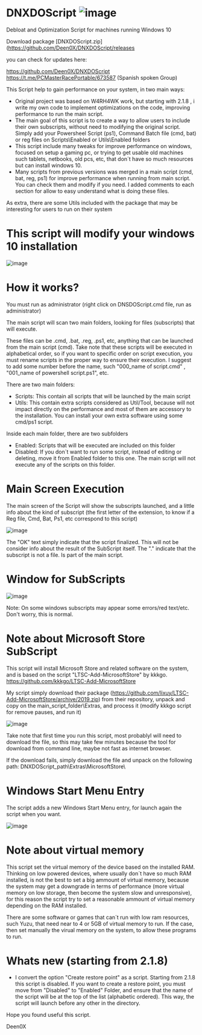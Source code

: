# DNXDOScript ![image](https://user-images.githubusercontent.com/3720302/138952395-1b97a5be-0f24-4228-be5e-b8d8b80d37a7.png)

Debloat and Optimization Script for machines running Windows 10

Download package
[DNXDOScript.zip](https://github.com/Deen0X/DNXDOScript/releases

you can check for updates here:

https://github.com/Deen0X/DNXDOScript
https://t.me/PCMasterRacePortable/673587    (Spanish spoken Group)

This Script help to gain performance on your system, in two main ways:
- Original project was based on W4RH4WK work, but starting with 2.1.8 , i write my own code to implement optimizations on the code, improving performance to run the main script.
- The main goal of this script is to create a way to allow users to include their own subscripts, without need to modifying the original script. Simply add your Powersheel Script (ps1), Command Batch file (cmd, bat) or reg files on Scripts\Enabled or Utils\Enabled folders
- This script include many tweaks for improve performance on windows, focused on setup a gaming pc, or trying to get usable old machines such tablets, netbooks, old pcs, etc, that don´t have so much resources but can install windows 10.
- Many scripts from previous versions was merged in a main script (cmd, bat, reg, ps1) for improve performance when running from main script. You can check them and modify if you need. I added comments to each section for allow to easy understand what is doing these files.

As extra, there are some Utils included with the package that may be interesting for users to run on their system

# This script will modify your windows 10 installation

![image](https://user-images.githubusercontent.com/3720302/138956331-15ae85fe-4dcc-421d-8e2d-dbe241e0f224.png)


# How it works?

You must run as administrator (right click on DNSDOScript.cmd file, run as administrator)

The main script will scan two main folders,  looking for files (subscripts) that will execute.

These files can be .cmd, .bat, .reg, .ps1, etc, anything that can be launched from the main script (cmd). Take note that these scripts will be executed in alphabetical order, so if you want to specific order on script execution, you must rename scripts in the proper way to ensure their execution. I suggest to add some number before the name, such "000_name of script.cmd" , "001_name of powershell script.ps1", etc.

There are two main folders:
- Scripts: This contain all scripts that will be launched by the main script
- Utils: This contain extra scripts considered as Util/Tool, because will not impact directly on the performance and most of them are accessory to the installation. You can install your own extra software using some cmd/ps1 script.

Inside each main folder, there are two subfolders
- Enabled: Scripts that will be executed are included on this folder
- Disabled: If you don´t want to run some script, instead of editing or deleting, move it from Enabled folder to this one. The main script will not execute any of the scripts on this folder.

# Main Screen Execution

The main screen of the Script will show the subscripts launched, and a little info about the kind of subscript (the first letter of the extension, to know if a Reg file, Cmd, Bat, Ps1, etc correspond to this script)

![image](https://user-images.githubusercontent.com/3720302/138957308-d7f77f5d-b6b5-4ed6-be6d-03c4eda83144.png)

The "OK" text simply indicate that the script finalized. This will not be consider info about the result of the SubScript itself.
The "." indicate that the subscript is not a file. Is part of the main script.

# Window for SubScripts

![image](https://user-images.githubusercontent.com/3720302/138958783-18310202-6516-4f98-9f8d-04f97e2942de.png)

Note: On some windows subscripts may appear some errors/red text/etc. Don't worry, this is normal.

# Note about Microsoft Store SubScript

This script will install Microsoft Store and related software on the system, and is based on the
script "LTSC-Add-MicrosoftStore" by kkkgo.
https://github.com/kkkgo/LTSC-Add-MicrosoftStore

My script simply download their package (https://github.com/lixuy/LTSC-Add-MicrosoftStore/archive/2019.zip) from
their repository, unpack and copy on the main_script_folder\Extras, and process it (modify kkkgo script for remove pauses, and run it)

![image](https://user-images.githubusercontent.com/3720302/138957688-73f09a62-19f7-4852-8ea4-67346fb3bfbb.png)

Take note that first time you run this script, most probablyl will need to download the file, so this may take few minutes because the tool for download from command line, maybe not fast as internet browser.

If the download fails, simply download the file and unpack on the following path:
DNXDOScript_path\Extras\MicrosoftStore\


# Windows Start Menu Entry

The script adds a new Windows Start Menu entry, for launch again the script when you want.

![image](https://user-images.githubusercontent.com/3720302/138959091-751cf1b2-fa9d-4dba-b6b9-1681313820f4.png)


# Note about virtual memory

This script set the virtual memory of the device based on the installed RAM.
Thinking on low powered devices, where usually don´t have so much RAM installed, is not the best to set a big ammount of virtual memory, because the system may get a downgrade in terms of performance (more virtual memory on low storage, then become the system slow and unresponsive), for this reason the script try to set a reasonable ammount of virtual memory depending on the RAM installed.

There are some software or games that can´t run with low ram resources, such Yuzu, that need near to 4 or 5GB of virtual memory to run. If the case, then set manually the virual memory on the system, to allow these programs to run.


# Whats new (starting from 2.1.8)

- I convert the option "Create restore point" as a script. Starting from 2.1.8 this script is disabled. If you want to create a restore point, you must move from "Disabled" to "Enabled" Folder, and ensure that the name of the script will be at the top of the list (alphabetic ordered). This way, the script will launch before any other in the directory.

Hope you found useful this script.

Deen0X
